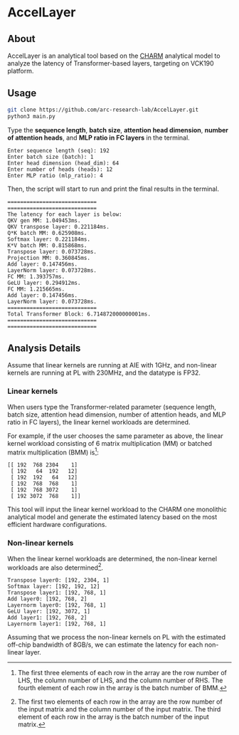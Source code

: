 # AccelLayer

## About
AccelLayer is an analytical tool based on the [CHARM][1] analytical model to analyze the latency of Transformer-based layers, targeting on VCK190 platform.

[1]:https://github.com/arc-research-lab/CHARM

## Usage

```bash
git clone https://github.com/arc-research-lab/AccelLayer.git
python3 main.py
```

Type the **sequence length**, **batch size**, **attention head dimension**, **number of attention heads**, and **MLP ratio in FC layers** in the terminal.

```teiminal
Enter sequence length (seq): 192
Enter batch size (batch): 1
Enter head dimension (head_dim): 64
Enter number of heads (heads): 12
Enter MLP ratio (mlp_ratio): 4
```
Then, the script will start to run and print the final results in the terminal.

```teiminal
============================
============================
The latency for each layer is below:
QKV gen MM: 1.049453ms.
QKV transpose layer: 0.221184ms.
Q*K batch MM: 0.625908ms.
Softmax layer: 0.221184ms.
K*V batch MM: 0.815868ms.
Transpose layer: 0.073728ms.
Projection MM: 0.360845ms.
Add layer: 0.147456ms.
LayerNorm layer: 0.073728ms.
FC MM: 1.393757ms.
GeLU layer: 0.294912ms.
FC MM: 1.215665ms.
Add layer: 0.147456ms.
LayerNorm layer: 0.073728ms.
============================
Total Transformer Block: 6.714872000000001ms.
============================
============================
```
## Analysis Details

Assume that linear kernels are running at AIE with 1GHz, and non-linear kernels are running at PL with 230MHz, and the datatype is FP32.
### Linear kernels

When users type the Transformer-related parameter (sequence length, batch size, attention head dimension, number of attention heads, and MLP ratio in FC layers), the linear kernel workloads are determined.

For example, if the user chooses the same parameter as above, the linear kernel workload consisting of 6 matrix multiplication (MM) or batched matrix multiplication (BMM) is[^1]:
```terminal
[[ 192  768 2304    1]
 [ 192   64  192   12]
 [ 192  192   64   12]
 [ 192  768  768    1]
 [ 192  768 3072    1]
 [ 192 3072  768    1]]
```
[^1]:The first three elements of each row in the array are the row number of LHS, the column number of LHS, and the column number of RHS. The fourth element of each row in the array is the batch number of BMM.

This tool will input the linear kernel workload to the CHARM one monolithic analytical model and generate the estimated latency based on the most efficient hardware configurations.
### Non-linear kernels

When the linear kernel workloads are determined, the non-linear kernel workloads are also determined[^2]. 

```terminal
Transpose layer0: [192, 2304, 1]
Softmax layer: [192, 192, 12]
Transpose layer1: [192, 768, 1]
Add layer0: [192, 768, 2]
Layernorm layer0: [192, 768, 1]
GeLU layer: [192, 3072, 1]
Add layer1: [192, 768, 2]
Layernorm layer1: [192, 768, 1]
```
[^2]:The first two elements of each row in the array are the row number of the input matrix and the column number of the input matrix. The third element of each row in the array is the batch number of the input matrix.

Assuming that we process the non-linear kernels on PL with the estimated off-chip bandwidth of 8GB/s, we can estimate the latency for each non-linear layer.